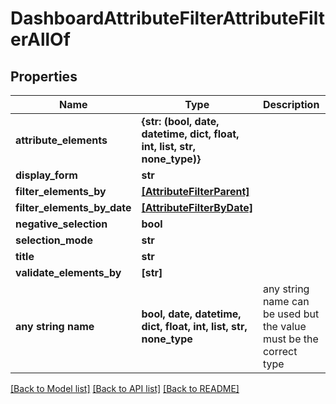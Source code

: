 # DashboardAttributeFilterAttributeFilterAllOf


## Properties
Name | Type | Description | Notes
------------ | ------------- | ------------- | -------------
**attribute_elements** | **{str: (bool, date, datetime, dict, float, int, list, str, none_type)}** |  | [optional] 
**display_form** | **str** |  | [optional] 
**filter_elements_by** | [**[AttributeFilterParent]**](AttributeFilterParent.md) |  | [optional] 
**filter_elements_by_date** | [**[AttributeFilterByDate]**](AttributeFilterByDate.md) |  | [optional] 
**negative_selection** | **bool** |  | [optional] 
**selection_mode** | **str** |  | [optional] 
**title** | **str** |  | [optional] 
**validate_elements_by** | **[str]** |  | [optional] 
**any string name** | **bool, date, datetime, dict, float, int, list, str, none_type** | any string name can be used but the value must be the correct type | [optional]

[[Back to Model list]](../README.md#documentation-for-models) [[Back to API list]](../README.md#documentation-for-api-endpoints) [[Back to README]](../README.md)


